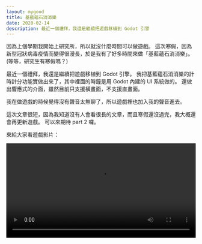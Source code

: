 ```yaml
---
layout: mygood
title: 基藍蘊石消消樂
date: 2020-02-14
description: 最近一個禮拜，我還是繼續把遊戲移植到 Godot 引擎
---
```


因為上個學期我開始上研究所，所以就沒什麼時間可以做遊戲。
這次寒假，因為新型冠狀病毒疫情而變得很漫長，於是我有了好多時間來做「基藍蘊石消消樂」。
(等等，研究生有寒假嗎？)

最近一個禮拜，我還是繼續把遊戲移植到 Godot 引擎。
我把基藍蘊石消消樂的計時計分功能實做出來了，其中裡面的時鐘是用 Godot 內建的 UI 系統做的。
還做出響應式的介面，雖然目前只支援橫畫面，不支援直畫面。

我在做遊戲的時候覺得沒有聲音太無聊了，所以遊戲裡也加入我的聲音進去。

這次文章很短，因為我知道沒有人會看很長的文章，而且寒假還沒過完，我大概還會再更新遊戲。
可以來期待 part 2 囉。

來給大家看遊戲影片：

<video controls style="width:100%; max-width:1024px;">
<source src="https://www.stdio2016.com/~pi/video/20200205.mp4" type="video/mp4">
</video>
